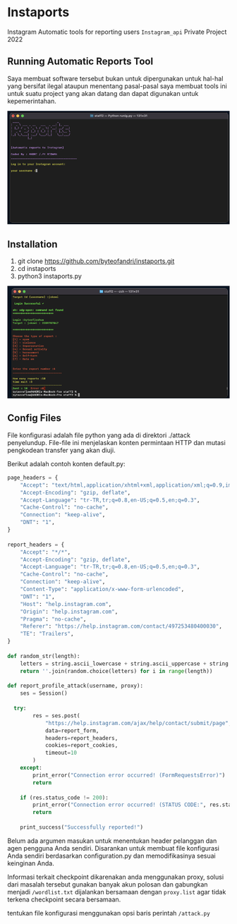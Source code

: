 # Instaports 
Instagram Automatic tools for reporting users ``Instagram_api`` Private Project 2022      
  
## Running Automatic Reports Tool  
Saya membuat software tersebut bukan untuk dipergunakan untuk hal-hal yang bersifat ilegal ataupun menentang pasal-pasal
saya membuat tools ini untuk suatu project yang akan datang dan dapat digunakan untuk kepemerintahan.  
 
![screenshot](img/proof.png)        
   
## Installation    
   
1) git clone https://github.com/byteofandri/instaports.git
2) cd instaports
3) python3 instaports.py  

![screenshot](img/proof2.png)   

## Config Files
File konfigurasi adalah file python yang ada di direktori ./attack penyelundup. File-file ini menjelaskan konten permintaan HTTP dan mutasi pengkodean transfer yang akan diuji.


Berikut adalah contoh konten default.py:
```python
page_headers = {
    "Accept": "text/html,application/xhtml+xml,application/xml;q=0.9,image/webp,*/*;q=0.8",
    "Accept-Encoding": "gzip, deflate",
    "Accept-Language": "tr-TR,tr;q=0.8,en-US;q=0.5,en;q=0.3",
    "Cache-Control": "no-cache",
    "Connection": "keep-alive",
    "DNT": "1", 
}  

report_headers = {
    "Accept": "*/*",
    "Accept-Encoding": "gzip, deflate",
    "Accept-Language": "tr-TR,tr;q=0.8,en-US;q=0.5,en;q=0.3",
    "Cache-Control": "no-cache",
    "Connection": "keep-alive",
    "Content-Type": "application/x-www-form-urlencoded",
    "DNT": "1", 
    "Host": "help.instagram.com",
    "Origin": "help.instagram.com", 
    "Pragma": "no-cache",
    "Referer": "https://help.instagram.com/contact/497253480400030",
    "TE": "Trailers",
}

def random_str(length):
    letters = string.ascii_lowercase + string.ascii_uppercase + string.digits
    return ''.join(random.choice(letters) for i in range(length))

def report_profile_attack(username, proxy):
    ses = Session()
    
  try:
        res = ses.post(
            "https://help.instagram.com/ajax/help/contact/submit/page",
            data=report_form,
            headers=report_headers,
            cookies=report_cookies,
            timeout=10
        )
    except:
        print_error("Connection error occurred! (FormRequestsError)")
        return
    
    if (res.status_code != 200):
        print_error("Connection error occurred! (STATUS CODE:", res.status_code, ")")
        return
    
    print_success("Successfully reported!") 
```
Belum ada argumen masukan untuk menentukan header pelanggan dan agen pengguna Anda sendiri. Disarankan untuk membuat file konfigurasi Anda sendiri berdasarkan configuration.py dan memodifikasinya sesuai keinginan Anda.

Informasi terkait checkpoint dikarenakan anda menggunakan proxy, solusi dari masalah tersebut gunakan banyak akun polosan dan gabungkan menjadi ``/wordlist.txt`` dijalankan bersamaan dengan ``proxy.list`` agar tidak terkena checkpoint secara bersamaan.
  
tentukan file konfigurasi menggunakan opsi baris perintah ``/attack.py`` 
 

